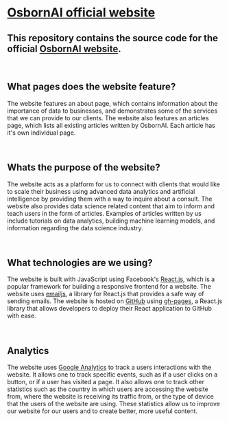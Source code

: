 # [OsbornAI official website](https://osbornai.com/#/)
## This repository contains the source code for the official [OsbornAI website](https://osbornai.com/#/).

<br />

## What pages does the website feature?
The website features an about page, which contains information about the importance of data to businesses, and demonstrates some of the services that we can provide to our clients. The website also features an articles page, which lists all existing articles written by OsbornAI. Each article has it's own individual page.

<br />

## Whats the purpose of the website?
The website acts as a platform for us to connect with clients that would like to scale their business using advanced data analytics and artificial intelligence by providing them with a way to inquire about a consult. The website also provides data science related content that aim to inform and teach users in the form of articles. Examples of articles written by us include tutorials on data analytics, building machine learning models, and information regarding the data science industry. 

<br />

## What technologies are we using?
The website is built with JavaScript using Facebook's [React.js](https://reactjs.org/), which is a popular framework for building a responsive frontend for a website. The website uses [emailjs](https://www.emailjs.com/), a library for React.js that provides a safe way of sending emails. The website is hosted on [GitHub](https://github.com/) using [gh-pages](https://www.npmjs.com/package/gh-pages), a React.js library that allows developers to deploy their React application to GitHub with ease. 

<br />

## Analytics
The website uses [Google Analytics](https://analytics.google.com/analytics/web/) to track a users interactions with the website. It allows one to track specific events, such as if a user clicks on a button, or if a user has visited a page. It also allows one to track other statistics such as the country in which users are accessing the website from, where the website is receiving its traffic from, or the type of device that the users of the website are using. These statistics allow us to improve our website for our users and to create better, more useful content.
